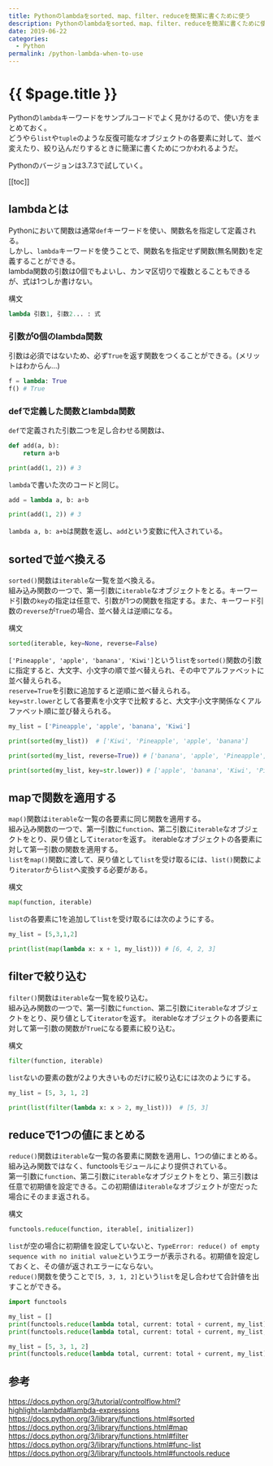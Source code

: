 ```yaml
---
title: Pythonのlambdaをsorted、map、filter、reduceを簡潔に書くために使う
description: Pythonのlambdaをsorted、map、filter、reduceを簡潔に書くために使う
date: 2019-06-22
categories:
  - Python
permalink: /python-lambda-when-to-use
---
```

# {{ $page.title }}


<PostMeta/>

Pythonの`lambda`キーワードをサンプルコードでよく見かけるので、使い方をまとめておく。  
どうやら`list`や`tuple`のような反復可能なオブジェクトの各要素に対して、並べ変えたり、絞り込んだりするときに簡潔に書くためにつかわれるようだ。  
  
Pythonのバージョンは3.7.3で試していく。  

[[toc]]

## lambdaとは
Pythonにおいて関数は通常`def`キーワードを使い、関数名を指定して定義される。  
しかし、`lambda`キーワードを使うことで、関数名を指定せず関数(無名関数)を定義することができる。  
lambda関数の引数は0個でもよいし、カンマ区切りで複数とることもできるが、式は1つしか書けない。  
  
構文  
``` py
lambda 引数1, 引数2... : 式
```

### 引数が0個のlambda関数
引数は必須ではないため、必ず`True`を返す関数をつくることができる。(メリットはわからん...)

``` py
f = lambda: True
f() # True
```

### defで定義した関数とlambda関数
`def`で定義された引数二つを足し合わせる関数は、

``` py
def add(a, b):
    return a+b

print(add(1, 2)) # 3
```

`lambda`で書いた次のコードと同じ。  
``` py
add = lambda a, b: a+b

print(add(1, 2)) # 3
```

`lambda a, b: a+b`は関数を返し、`add`という変数に代入されている。  

## sortedで並べ換える
`sorted()`関数は`iterable`な一覧を並べ換える。  
組み込み関数の一つで、第一引数に`iterable`なオブジェクトをとる。キーワード引数の`key`の指定は任意で、引数が1つの関数を指定する。また、キーワード引数の`reverse`が`True`の場合、並べ替えは逆順になる。  

構文
``` py
sorted(iterable, key=None, reverse=False)
```

`['Pineapple', 'apple', 'banana', 'Kiwi']`という`list`を`sorted()`関数の引数に指定すると、大文字、小文字の順で並べ替えられ、その中でアルファベットに並べ替えられる。  
`reserve=True`を引数に追加すると逆順に並べ替えられる。  
`key=str.lower`として各要素を小文字で比較すると、大文字小文字関係なくアルファベット順に並び替えられる。

``` py
my_list = ['Pineapple', 'apple', 'banana', 'Kiwi']

print(sorted(my_list))  # ['Kiwi', 'Pineapple', 'apple', 'banana']

print(sorted(my_list, reverse=True)) # ['banana', 'apple', 'Pineapple', 'Kiwi']

print(sorted(my_list, key=str.lower)) # ['apple', 'banana', 'Kiwi', 'Pineapple']
```

## mapで関数を適用する
`map()`関数は`iterable`な一覧の各要素に同じ関数を適用する。  
組み込み関数の一つで、第一引数に`function`、第二引数に`iterable`なオブジェクトをとり、戻り値として`iterator`を返す。  iterableなオブジェクトの各要素に対して第一引数の関数を適用する。  
`list`を`map()`関数に渡して、戻り値として`list`を受け取るには、`list()`関数により`iterator`から`list`へ変換する必要がある。  

構文
``` py
map(function, iterable)
```

`list`の各要素に1を追加して`list`を受け取るには次のようにする。  

``` py
my_list = [5,3,1,2]

print(list(map(lambda x: x + 1, my_list))) # [6, 4, 2, 3]
```

## filterで絞り込む
`filter()`関数は`iterable`な一覧を絞り込む。  
組み込み関数の一つで、第一引数に`function`、第二引数に`iterable`なオブジェクトをとり、戻り値として`iterator`を返す。  iterableなオブジェクトの各要素に対して第一引数の関数が`True`になる要素に絞り込む。  

構文
``` py
filter(function, iterable)
```

`list`ないの要素の数が2より大きいものだけに絞り込むには次のようにする。  
``` py
my_list = [5, 3, 1, 2]

print(list(filter(lambda x: x > 2, my_list)))  # [5, 3]
```

## reduceで1つの値にまとめる
`reduce()`関数は`iterable`な一覧の各要素に関数を適用し、1つの値にまとめる。  
組み込み関数ではなく、functoolsモジュールにより提供されている。  
第一引数に`function`、第二引数に`iterable`なオブジェクトをとり、第三引数は任意で初期値を設定できる。この初期値は`iterable`なオブジェクトが空だった場合にそのまま返される。  

構文
``` py
functools.reduce(function, iterable[, initializer])
```

`list`が空の場合に初期値を設定していないと、`TypeError: reduce() of empty sequence with no initial value`というエラーが表示される。初期値を設定しておくと、その値が返されエラーにならない。  
`reduce()`関数を使うことで`[5, 3, 1, 2]`という`list`を足し合わせて合計値を出すことができる。  

``` py
import functools

my_list = []
print(functools.reduce(lambda total, current: total + current, my_list)) # TypeError: reduce() of empty sequence with no initial value
print(functools.reduce(lambda total, current: total + current, my_list, 0)) # 0

my_list = [5, 3, 1, 2]
print(functools.reduce(lambda total, current: total + current, my_list)) # 11
```

## 参考
https://docs.python.org/3/tutorial/controlflow.html?highlight=lambda#lambda-expressions  
https://docs.python.org/3/library/functions.html#sorted  
https://docs.python.org/3/library/functions.html#map  
https://docs.python.org/3/library/functions.html#filter  
https://docs.python.org/3/library/functions.html#func-list  
https://docs.python.org/3/library/functools.html#functools.reduce  
